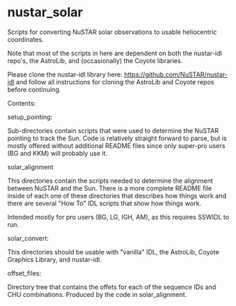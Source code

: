 # nustar_solar
Scripts for converting NuSTAR solar observations to usable heliocentric coordinates.

Note that most of the scripts in here are dependent on both the nustar-idl repo's, the AstroLib, and (occasionally) the Coyote libraries.

Please clone the nustar-idl library here:  https://github.com/NuSTAR/nustar-idl and follow all instructions for cloning the AstroLib and Coyote repos before continuing.

Contents: 

setup_pointing:

Sub-directories contain scripts that were used to determine the NuSTAR
pointing to track the Sun. Code is relatively straight forward to
parse, but is mostly offered without additional README files since
only super-pro users (BG and KKM) will probably use it.

solar_alignment

This directories contain the scripts needed to determine the
alignment between NuSTAR and the Sun. There is a more complete README
file inside of each one of these directories that describes how things
work and there are several "How To" IDL scripts that show how things
work.

Intended mostly for pro users (BG, LG, IGH, AM), as this requires
SSWIDL to run.

solar_convert:

This directories should be usable with "vanilla" IDL, the AstroLib,
Coyote Graphics Library, and nustar-idl.

offset_files:

Directory tree that contains the offets for each of the sequence IDs
and CHU combinations. Produced by the code in solar_alignment.



